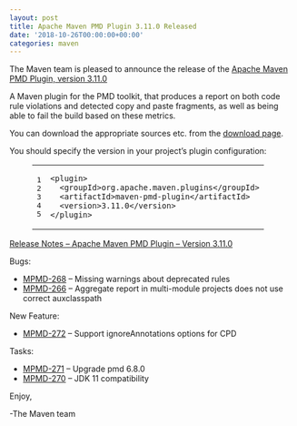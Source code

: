 ```yaml
---
layout: post
title: Apache Maven PMD Plugin 3.11.0 Released
date: '2018-10-26T00:00:00+00:00'
categories: maven
---
```

<div class="entry-content"><p>The Maven team is pleased to announce the release of the
<a href="http://maven.apache.org/plugins/maven-pmd-plugin/">Apache Maven PMD Plugin, version 3.11.0</a></p>

<p>A Maven plugin for the PMD toolkit, that produces a report on both code rule
violations and detected copy and paste fragments, as well as being able to fail
the build based on these metrics.</p>

<p>You can download the appropriate sources etc. from the
<a href="https://maven.apache.org/plugins/maven-pmd-plugin/download.cgi">download page</a>.</p>

<p>You should specify the version in your project&rsquo;s plugin configuration:</p>

<figure class='code'><figcaption><span></span></figcaption><div class="highlight"><table><tr><td class="gutter"><pre class="line-numbers"><span class='line-number'>1</span>
<span class='line-number'>2</span>
<span class='line-number'>3</span>
<span class='line-number'>4</span>
<span class='line-number'>5</span>
</pre></td><td class='code'><pre><code class='xml'><span class='line'><span class="nt">&lt;plugin&gt;</span>
</span><span class='line'>  <span class="nt">&lt;groupId&gt;</span>org.apache.maven.plugins<span class="nt">&lt;/groupId&gt;</span>
</span><span class='line'>  <span class="nt">&lt;artifactId&gt;</span>maven-pmd-plugin<span class="nt">&lt;/artifactId&gt;</span>
</span><span class='line'>  <span class="nt">&lt;version&gt;</span>3.11.0<span class="nt">&lt;/version&gt;</span>
</span><span class='line'><span class="nt">&lt;/plugin&gt;</span>
</span></code></pre></td></tr></table></div></figure>




<!-- more -->


<p><a href="https://issues.apache.org/jira/secure/ReleaseNote.jspa?projectId=12317621&amp;version=12343406">Release Notes &ndash; Apache Maven PMD Plugin &ndash; Version 3.11.0</a></p>

<p>Bugs:</p>

<ul>
<li><a href="https://issues.apache.org/jira/browse/MPMD-268">MPMD-268</a> &ndash; Missing warnings about deprecated rules</li>
<li><a href="https://issues.apache.org/jira/browse/MPMD-266">MPMD-266</a> &ndash; Aggregate report in multi-module projects does not use correct auxclasspath</li>
</ul>


<p>New Feature:</p>

<ul>
<li><a href="https://issues.apache.org/jira/browse/MPMD-272">MPMD-272</a> &ndash; Support ignoreAnnotations options for CPD</li>
</ul>


<p>Tasks:</p>

<ul>
<li><a href="https://issues.apache.org/jira/browse/MPMD-271">MPMD-271</a> &ndash; Upgrade pmd 6.8.0</li>
<li><a href="https://issues.apache.org/jira/browse/MPMD-270">MPMD-270</a> &ndash; JDK 11 compatibility</li>
</ul>


<p>Enjoy,</p>

<p>-The Maven team</p>
</div>
